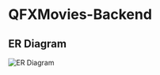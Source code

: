# QFXMovies-Backend

## ER Diagram
![ER Diagram](https://github.com/user-attachments/assets/9b2fa8af-cfdd-47d4-9e5c-d267b7490239)